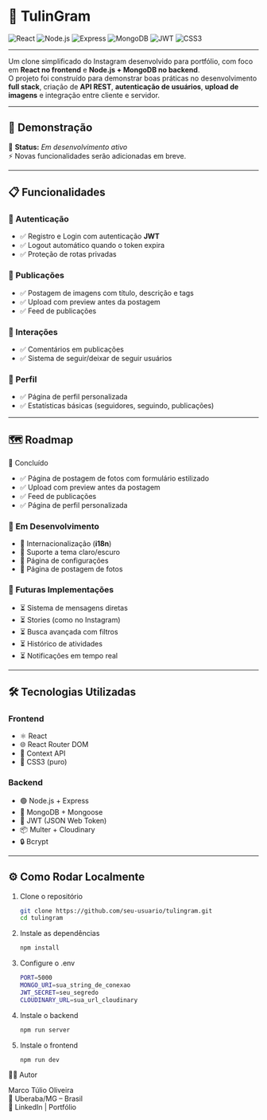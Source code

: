 # 📸 TulinGram

![React](https://img.shields.io/badge/React-20232A?style=for-the-badge&logo=react&logoColor=61DAFB)
![Node.js](https://img.shields.io/badge/Node.js-43853D?style=for-the-badge&logo=node.js&logoColor=white)
![Express](https://img.shields.io/badge/Express.js-404D59?style=for-the-badge)
![MongoDB](https://img.shields.io/badge/MongoDB-4EA94B?style=for-the-badge&logo=mongodb&logoColor=white)
![JWT](https://img.shields.io/badge/JWT-black?style=for-the-badge&logo=JSON%20web%20tokens)
![CSS3](https://img.shields.io/badge/CSS3-1572B6?style=for-the-badge&logo=css3&logoColor=white)

---

Um clone simplificado do Instagram desenvolvido para portfólio, com foco em **React no frontend** e **Node.js + MongoDB no backend**.  
O projeto foi construído para demonstrar boas práticas no desenvolvimento **full stack**, criação de **API REST**, **autenticação de usuários**, **upload de imagens** e integração entre cliente e servidor.

---

## 🚀 Demonstração

📌 **Status:** _Em desenvolvimento ativo_  
⚡ Novas funcionalidades serão adicionadas em breve.

---

## 📋 Funcionalidades

### 🔐 Autenticação

- ✅ Registro e Login com autenticação **JWT**
- ✅ Logout automático quando o token expira
- ✅ Proteção de rotas privadas

### 📸 Publicações

- ✅ Postagem de imagens com título, descrição e tags
- ✅ Upload com preview antes da postagem
- ✅ Feed de publicações

### 💬 Interações

- ✅ Comentários em publicações
- ✅ Sistema de seguir/deixar de seguir usuários

### 👤 Perfil

- ✅ Página de perfil personalizada
- ✅ Estatísticas básicas (seguidores, seguindo, publicações)

---

## 🗺️ Roadmap

🏁 Concluído

- ✅ Página de postagem de fotos com formulário estilizado
- ✅ Upload com preview antes da postagem
- ✅ Feed de publicações
- ✅ Página de perfil personalizada

### 🚧 Em Desenvolvimento

- 🔄 Internacionalização (**i18n**)
- 🔄 Suporte a tema claro/escuro
- 🔄 Página de configurações
- 🔄 Página de postagem de fotos

### 🔮 Futuras Implementações

- ⏳ Sistema de mensagens diretas
- ⏳ Stories (como no Instagram)
- ⏳ Busca avançada com filtros
- ⏳ Histórico de atividades
- ⏳ Notificações em tempo real

---

## 🛠️ Tecnologias Utilizadas

### Frontend

- ⚛️ React
- 🌐 React Router DOM
- 🔔 Context API
- 🎨 CSS3 (puro)

### Backend

- 🟢 Node.js + Express
- 🍃 MongoDB + Mongoose
- 🔐 JWT (JSON Web Token)
- 📦 Multer + Cloudinary
- 🔒 Bcrypt

---

## ⚙️ Como Rodar Localmente

1. Clone o repositório
   ```bash
   git clone https://github.com/seu-usuario/tulingram.git
   cd tulingram
   ```
2. Instale as dependências
   ```bash
   npm install
   ```
3. Configure o .env
   ```bash
   PORT=5000
   MONGO_URI=sua_string_de_conexao
   JWT_SECRET=seu_segredo
   CLOUDINARY_URL=sua_url_cloudinary
   ```
4. Instale o backend
   ```bash
   npm run server
   ```
5. Instale o frontend
   ```bash
   npm run dev
   ```

👨‍💻 Autor

Marco Túlio Oliveira  
📍 Uberaba/MG – Brasil  
🔗 LinkedIn
| Portfólio
